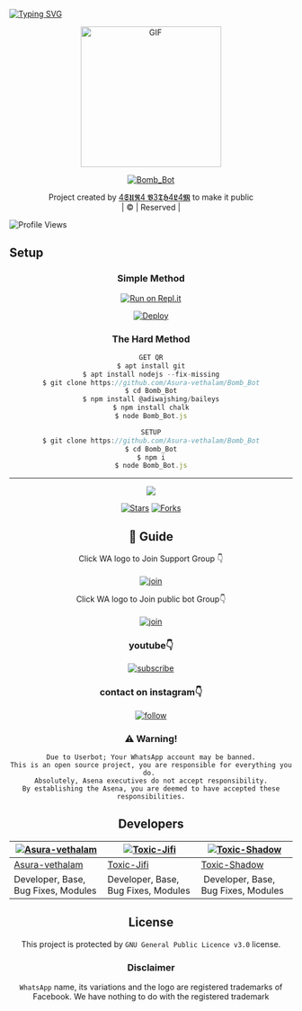 [![Typing SVG](https://readme-typing-svg.herokuapp.com?font=Frutiger&color=%2336BCF7&size=32&lines=WELCOME+TO+Bomb_Bot;THIS+BOT+MADE+BY+Ricky+%26+JIFI)](https://git.io/typing-svg)
<div align="center">
        <img src="https://telegra.ph/file/f6ec3d3d845a1e3dcce39.jpg" alt="GIF" width="250" height="250"/>
</p>

<a href="#"><img title="Bomb_Bot" src="https://img.shields.io/badge/Bomb_Bot-green?colorA=%23ff0000&colorB=%23017e40&style=for-the-badge"></a>
</p>
  <p align="center">
</p>
</div>
<p align="center">
Project created by <a href="https://github.com/Asura-vethalam">4𝕾𝖀𝕽4 𝖁3𝕿𝕳4𝕷4𝕸</a> to make it public
    <br>
       | © |
        Reserved |
    <br> 
</p>

![Profile Views](https://hits.seeyoufarm.com/api/count/incr/badge.svg?url=https://github.com/Asura-vethalam/Bomb_Bot&title=Bomb_Bot%20Views)

## Setup
<div align="center">

  ### Simple Method
 
[![Run on Repl.it](https://repl.it/badge/github/quiec/whatsAlfa)](https://replit.com/@Asura-vethalam/Bomb_Bot?v=1)
  

[![Deploy](https://www.herokucdn.com/deploy/button.svg)](https://heroku.com/deploy?template=https://github.com/Asura-vethalam/Bomb_Bot) 
 
### The Hard Method
```js
GET QR
$ apt install git
$ apt install nodejs --fix-missing
$ git clone https://github.com/Asura-vethalam/Bomb_Bot
$ cd Bomb_Bot
$ npm install @adiwajshing/baileys
$ npm install chalk
$ node Bomb_Bot.js
```
      
```js
SETUP
$ git clone https://github.com/Asura-vethalam/Bomb_Bot
$ cd Bomb_Bot
$ npm i
$ node Bomb_Bot.js
```

----

  <p align="center">
  <a href="https://github.com/Asura-vethalam/Bomb_Bot">
    
<a href="https://github.com/farhan-dqz/followers">
<img src="https://img.shields.io/github/repo-size/farhan-dqz/Julie-Mwol?color=green&label=Repo%20total%20size&style=plastic">
<p align="center">
<a href="https://github.com/Asura-vethalam/Bomb_Bot/followers"
<img title="Followers" src="https://img.shields.io/github/followers/Asura-vethalam?color=blue&style=flat-square"></a>
<a href="https://github.com/Asura-vethalam/Bomb_Bot/stargazers/"><img title="Stars" src="https://img.shields.io/github/stars/Asura-vethalam/Bomb_Bot?color=blue&style=flat-trangle"></a>
<a href="https://github.com/Asura-vethalam/Bomb_Bot/network/members"><img title="Forks" src="https://img.shields.io/github/forks/Asura-vethalam/Bomb_Bot?color=blue&style=flat-trangle"></a>
</p>

## 📢 Guide
Click WA logo to Join Support Group 👇
    <br>
<br>
  [![join](https://github.com/Alien-alfa/PublicBot/blob/main/wlogo.svg.png)](https://chat.whatsapp.com/LhVZI1PeWCEF6cMx7CQCfW)
  <div align="center">


Click WA logo to Join public bot Group👇
    <br>
<br>
  [![join](https://github.com/Alien-alfa/PublicBot/blob/main/wlogo.svg.png)](https://chat.whatsapp.com/LhVZI1PeWCEF6cMx7CQCfW)
  <div align="center">

  </div>

### youtube👇

[![subscribe](https://i.ibb.co/mqttCVQ/images-1-1.png)](https://www.youtube.com/c/TurboMods)


### contact on instagram👇

[![follow](https://i.ibb.co/zHdm4Hj/images-5-2.jpg)](https://www.instagram.com/toxic_turbo777)


### ⚠️ Warning! 
```
Due to Userbot; Your WhatsApp account may be banned.
This is an open source project, you are responsible for everything you do. 
Absolutely, Asena executives do not accept responsibility.
By establishing the Asena, you are deemed to have accepted these responsibilities.
```

## Developers
  <div align="center">
    
  [![Asura-vethalam](https://github.com/Asura-vethalam.png?size=100)](https://github.com/Asura-vethalam) | [![Toxic-Jifi](https://github.com/MD-JIFI.png?size=100)](https://github.com/MD-JIFI) | [![Toxic-Shadow](https://github.com/SPARK-SHADOW.png?size=100)](https://github.com/SPARK-SHADOW) 
----|----|----
[Asura-vethalam](https://github.com/Asura-vethalam) | [Toxic-Jifi](https://github.com/MD-JIFI) | [Toxic-Shadow](https://github.com/SPARK-SHADOW) 
Developer, Base, Bug Fixes, Modules| Developer, Base, Bug Fixes, Modules |  Developer, Base, Bug Fixes, Modules
  </div>
    
    


## License
This project is protected by `GNU General Public Licence v3.0` license.

### Disclaimer
`WhatsApp` name, its variations and the logo are registered trademarks of Facebook. We have nothing to do with the registered trademark

